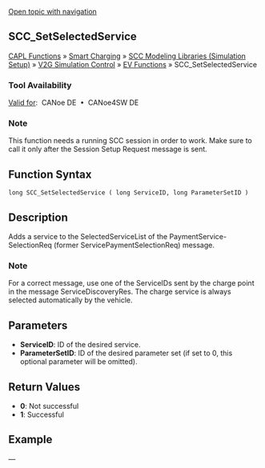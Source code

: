[Open topic with navigation](../../../../../CANoeDEFamily.htm#Topics/CAPLFunctions/SmartCharging/Functions/CAPLfunctionSCCSetSelectedService.md)

## SCC_SetSelectedService

[CAPL Functions](../../CAPLfunctions.md) » [Smart Charging](../CAPLFunctionsSmartChargingOverview.md) » [SCC Modeling Libraries (Simulation Setup)](../CAPLFunctionsSmartChargingOverview.md#BMNodeayerDLL) » [V2G Simulation Control](../CAPLFunctionsSmartChargingOverview.md#V2GSimControl) » [EV Functions](../CAPLFunctionsSmartChargingOverview.md#V2GSimControl) » SCC_SetSelectedService

### Tool Availability
[Valid for](../../../Shared/FeatureAvailability.md):  CANoe DE  •  CANoe4SW DE

### Note
This function needs a running SCC session in order to work. Make sure to call it only after the Session Setup Request message is sent.

## Function Syntax

```plaintext
long SCC_SetSelectedService ( long ServiceID, long ParameterSetID )
```

## Description

Adds a service to the SelectedServiceList of the PaymentService-SelectionReq (former ServicePaymentSelectionReq) message.

### Note
For a correct message, use one of the ServiceIDs sent by the charge point in the message ServiceDiscoveryRes. The charge service is always selected automatically by the vehicle.

## Parameters

- **ServiceID**: ID of the desired service.
- **ParameterSetID**: ID of the desired parameter set (if set to 0, this optional parameter will be omitted).

## Return Values

- **0**: Not successful
- **1**: Successful

## Example

—
